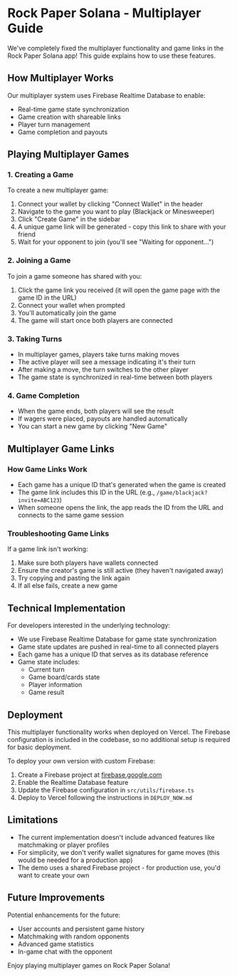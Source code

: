 # Rock Paper Solana - Multiplayer Guide

We've completely fixed the multiplayer functionality and game links in the Rock Paper Solana app! This guide explains how to use these features.

## How Multiplayer Works

Our multiplayer system uses Firebase Realtime Database to enable:
- Real-time game state synchronization
- Game creation with shareable links
- Player turn management
- Game completion and payouts

## Playing Multiplayer Games

### 1. Creating a Game

To create a new multiplayer game:

1. Connect your wallet by clicking "Connect Wallet" in the header
2. Navigate to the game you want to play (Blackjack or Minesweeper)
3. Click "Create Game" in the sidebar
4. A unique game link will be generated - copy this link to share with your friend
5. Wait for your opponent to join (you'll see "Waiting for opponent...")

### 2. Joining a Game

To join a game someone has shared with you:

1. Click the game link you received (it will open the game page with the game ID in the URL)
2. Connect your wallet when prompted
3. You'll automatically join the game
4. The game will start once both players are connected

### 3. Taking Turns

- In multiplayer games, players take turns making moves
- The active player will see a message indicating it's their turn
- After making a move, the turn switches to the other player
- The game state is synchronized in real-time between both players

### 4. Game Completion

- When the game ends, both players will see the result
- If wagers were placed, payouts are handled automatically
- You can start a new game by clicking "New Game"

## Multiplayer Game Links

### How Game Links Work

- Each game has a unique ID that's generated when the game is created
- The game link includes this ID in the URL (e.g., `/game/blackjack?invite=ABC123`)
- When someone opens the link, the app reads the ID from the URL and connects to the same game session

### Troubleshooting Game Links

If a game link isn't working:

1. Make sure both players have wallets connected
2. Ensure the creator's game is still active (they haven't navigated away)
3. Try copying and pasting the link again
4. If all else fails, create a new game

## Technical Implementation

For developers interested in the underlying technology:

- We use Firebase Realtime Database for game state synchronization
- Game state updates are pushed in real-time to all connected players
- Each game has a unique ID that serves as its database reference
- Game state includes:
  - Current turn
  - Game board/cards state
  - Player information
  - Game result

## Deployment

This multiplayer functionality works when deployed on Vercel. The Firebase configuration is included in the codebase, so no additional setup is required for basic deployment.

To deploy your own version with custom Firebase:

1. Create a Firebase project at [firebase.google.com](https://firebase.google.com)
2. Enable the Realtime Database feature
3. Update the Firebase configuration in `src/utils/firebase.ts`
4. Deploy to Vercel following the instructions in `DEPLOY_NOW.md`

## Limitations

- The current implementation doesn't include advanced features like matchmaking or player profiles
- For simplicity, we don't verify wallet signatures for game moves (this would be needed for a production app)
- The demo uses a shared Firebase project - for production use, you'd want to create your own

## Future Improvements

Potential enhancements for the future:
- User accounts and persistent game history
- Matchmaking with random opponents
- Advanced game statistics
- In-game chat with the opponent

Enjoy playing multiplayer games on Rock Paper Solana! 